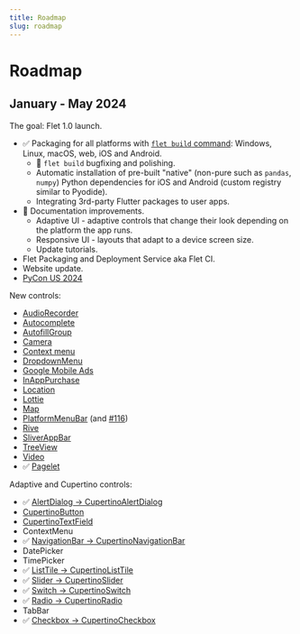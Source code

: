 ```yaml
---
title: Roadmap
slug: roadmap
---
```


# Roadmap

## January - May 2024

The goal: Flet 1.0 launch.

* :white_check_mark: Packaging for all platforms with [`flet build` command](/docs/guides/python/packaging-app-for-distribution): Windows, Linux, macOS, web, iOS and Android.
  * :construction: `flet build` bugfixing and polishing.
  * Automatic installation of pre-built "native" (non-pure such as `pandas`, `numpy`) Python dependencies for iOS and Android (custom registry similar to Pyodide).
  * Integrating 3rd-party Flutter packages to user apps.
* :construction: Documentation improvements.
  * Adaptive UI - adaptive controls that change their look depending on the platform the app runs.
  * Responsive UI - layouts that adapt to a device screen size.
  * Update tutorials.
* Flet Packaging and Deployment Service aka Flet CI.
* Website update.
* [PyCon US 2024](https://pycon.blogspot.com/2021/05/pycon-us-2024-and-2025-announcement.html)

New controls:

* [AudioRecorder](https://github.com/flet-dev/flet/issues/419)
* [Autocomplete](https://github.com/flet-dev/flet/issues/791)
* [AutofillGroup](https://github.com/flet-dev/flet/issues/848)
* [Camera](https://github.com/flet-dev/flet/issues/1281)
* [Context menu](https://github.com/flet-dev/flet/issues/1804)
* [DropdownMenu](https://github.com/flet-dev/flet/issues/1088)
* [Google Mobile Ads](https://github.com/flet-dev/flet/issues/286)
* [InAppPurchase](https://github.com/flet-dev/flet/issues/853)
* [Location](https://github.com/flet-dev/flet/issues/66)
* [Lottie](https://github.com/flet-dev/flet/issues/88)
* [Map](https://github.com/flet-dev/flet/issues/1193)
* [PlatformMenuBar](https://github.com/flet-dev/flet/issues/285) (and [#116](https://github.com/flet-dev/flet/issues/116))
* [Rive](https://github.com/flet-dev/flet/issues/89)
* [SliverAppBar](https://github.com/flet-dev/flet/issues/1843)
* [TreeView](https://github.com/flet-dev/flet/issues/961)
* [Video](https://github.com/flet-dev/flet/issues/257)
* :white_check_mark: [Pagelet](https://github.com/flet-dev/flet/issues/2431)


Adaptive and Cupertino controls:
* :white_check_mark: [AlertDialog -> CupertinoAlertDialog](https://github.com/flet-dev/flet/issues/2203)
* [CupertinoButton](https://github.com/flet-dev/flet/issues/2377)
* [CupertinoTextField](https://github.com/flet-dev/flet/issues/2376)
* ContextMenu
* :white_check_mark: [NavigationBar -> CupertinoNavigationBar](https://github.com/flet-dev/flet/issues/2242)
* DatePicker
* TimePicker
* :white_check_mark: [ListTile -> CupertinoListTile](https://github.com/flet-dev/flet/issues/2477)
* :white_check_mark: [Slider -> CupertinoSlider](https://github.com/flet-dev/flet/issues/2174)
* :white_check_mark: [Switch -> CupertinoSwitch](https://github.com/flet-dev/flet/issues/2202)
* :white_check_mark: [Radio -> CupertinoRadio](https://github.com/flet-dev/flet/issues/2201)
* TabBar
* :white_check_mark: [Checkbox -> CupertinoCheckbox](https://github.com/flet-dev/flet/issues/2157)